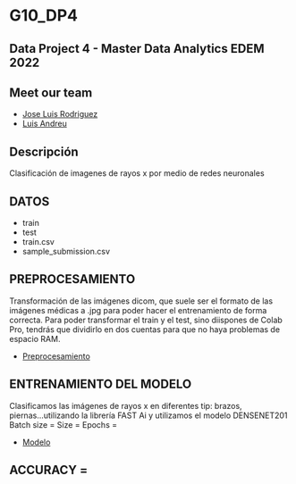 # G10_DP4
## Data Project 4 - Master Data Analytics EDEM 2022

## Meet our team

- [Jose Luis Rodriguez](https://github.com/joselra98)
- [Luis Andreu](https://github.com/Luisand8)

## Descripción

Clasificación de imagenes de rayos x por medio de redes neuronales 

 
## DATOS

- train
- test
- train.csv
- sample_submission.csv


## PREPROCESAMIENTO

Transformación de las imágenes dicom, que suele ser el formato de las imágenes médicas a .jpg para poder hacer el entrenamiento de forma correcta.
Para poder transformar el train y el test, sino diispones de Colab Pro, tendrás que dividirlo en dos cuentas para que no haya problemas de espacio RAM.

- [Preprocesamiento](https://github.com/joselra98/Data-Project4/blob/main/Data_Project_4_Preprocesamiento.ipynb)

## ENTRENAMIENTO DEL MODELO
Clasificamos las imágenes de rayos x en diferentes tip: brazos, piernas...utilizando la librería FAST Ai y utilizamos el modelo DENSENET201
Batch size =
Size =
Epochs =

- [Modelo](https://github.com/joselra98/Data-Project4/blob/main/Copia_de_Data_Project_4_Modelo.ipynb)

## ACCURACY =
